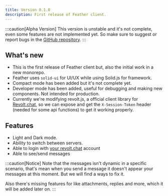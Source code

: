 ```yaml
---
title: Version 0.1.0
description: First release of Feather client.
---
```


:::caution[Alpha Version]
This version is unstable and it's not complete, even some features are not implemented yet. So make sure to suggest or report bugs in the [GitHub repository](https://github.com/bloomdevelop/feather/issues).
:::

## What's new

- This is the first release of Feather client but, also the initial work in a new monorepo.
- Feather uses `solid-ui` for UI/UX while using Solid.js for framework.
- Compact mode has been added but it's not complete yet.
- Developer mode has been added, useful for debugging and making new components. Not intended for production.
- Currently we're modifying revolt.js, a official client library for [Revolt.chat](https://revolt.chat), so we can expose and get the `X-Session-Token` header (needed for some api functions) to get it working properly.

## Features

- Light and Dark mode.
- Ability to switch between servers.
- Able to login with [your revolt.chat](https://revolt.chat) account
- Able to see/send messages

:::caution[Notice]
Note that the messages isn't dynamic in a specific scenario, that's mean when you send a message it doesn't appear your messages at this moment. But we will find a ways to fix it.

Also there's missing features for like attachments, replies and more, which it will be added later on.
:::
